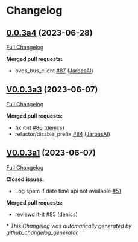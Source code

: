 # Changelog

## [0.0.3a4](https://github.com/OpenVoiceOS/skill-ovos-homescreen/tree/0.0.3a4) (2023-06-28)

[Full Changelog](https://github.com/OpenVoiceOS/skill-ovos-homescreen/compare/V0.0.3a3...0.0.3a4)

**Merged pull requests:**

- ovos\_bus\_client [\#87](https://github.com/OpenVoiceOS/skill-ovos-homescreen/pull/87) ([JarbasAl](https://github.com/JarbasAl))

## [V0.0.3a3](https://github.com/OpenVoiceOS/skill-ovos-homescreen/tree/V0.0.3a3) (2023-06-07)

[Full Changelog](https://github.com/OpenVoiceOS/skill-ovos-homescreen/compare/V0.0.3a1...V0.0.3a3)

**Merged pull requests:**

- fix it-it [\#86](https://github.com/OpenVoiceOS/skill-ovos-homescreen/pull/86) ([denics](https://github.com/denics))
- refactor/disable\_prefix [\#84](https://github.com/OpenVoiceOS/skill-ovos-homescreen/pull/84) ([JarbasAl](https://github.com/JarbasAl))

## [V0.0.3a1](https://github.com/OpenVoiceOS/skill-ovos-homescreen/tree/V0.0.3a1) (2023-06-07)

[Full Changelog](https://github.com/OpenVoiceOS/skill-ovos-homescreen/compare/V0.0.2...V0.0.3a1)

**Closed issues:**

- Log spam if date time api not available [\#51](https://github.com/OpenVoiceOS/skill-ovos-homescreen/issues/51)

**Merged pull requests:**

- reviewd it-it [\#85](https://github.com/OpenVoiceOS/skill-ovos-homescreen/pull/85) ([denics](https://github.com/denics))



\* *This Changelog was automatically generated by [github_changelog_generator](https://github.com/github-changelog-generator/github-changelog-generator)*
